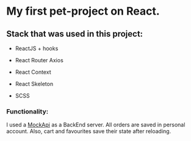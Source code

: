 # My first pet-project on React.

## Stack that was used in this project:

- ReactJS + hooks

- React Router Axios

- React Context

- React Skeleton

- SCSS

### Functionality:
I used a [MockApi](https://mockapi.io/) as a BackEnd server. All orders are saved in personal account. 
Also, cart and favourites save their state after reloading.